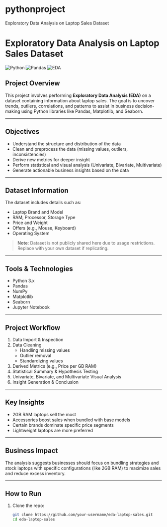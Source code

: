 # pythonproject
Exploratory Data Analysis on Laptop Sales Dataset
# Exploratory Data Analysis on Laptop Sales Dataset

![Python](https://img.shields.io/badge/Python-3.8+-blue?logo=python)
![Pandas](https://img.shields.io/badge/Pandas-Data--Analysis-green)
![EDA](https://img.shields.io/badge/EDA-Exploratory%20Data%20Analysis-orange)

## Project Overview

This project involves performing **Exploratory Data Analysis (EDA)** on a dataset containing information about laptop sales. The goal is to uncover trends, outliers, correlations, and patterns to assist in business decision-making using Python libraries like Pandas, Matplotlib, and Seaborn.

---

## Objectives

- Understand the structure and distribution of the data
- Clean and preprocess the data (missing values, outliers, inconsistencies)
- Derive new metrics for deeper insight
- Perform statistical and visual analysis (Univariate, Bivariate, Multivariate)
- Generate actionable business insights based on the data

---

##  Dataset Information

The dataset includes details such as:
- Laptop Brand and Model
- RAM, Processor, Storage Type
- Price and Weight
- Offers (e.g., Mouse, Keyboard)
- Operating System

> **Note**: Dataset is not publicly shared here due to usage restrictions. Replace with your own dataset if replicating.

---

##  Tools & Technologies

- Python 3.x
- Pandas
- NumPy
- Matplotlib
- Seaborn
- Jupyter Notebook

---

##  Project Workflow

1. Data Import & Inspection
2. Data Cleaning
   - Handling missing values
   - Outlier removal
   - Standardizing values
3. Derived Metrics (e.g., Price per GB RAM)
4. Statistical Summary & Hypothesis Testing
5. Univariate, Bivariate, and Multivariate Visual Analysis
6. Insight Generation & Conclusion

---

##  Key Insights

- 2GB RAM laptops sell the most
- Accessories boost sales when bundled with base models
- Certain brands dominate specific price segments
- Lightweight laptops are more preferred

---

##  Business Impact

The analysis suggests businesses should focus on bundling strategies and stock laptops with specific configurations (like 2GB RAM) to maximize sales and reduce excess inventory.

---

##  How to Run

1. Clone the repo:
   ```bash
   git clone https://github.com/your-username/eda-laptop-sales.git
   cd eda-laptop-sales
